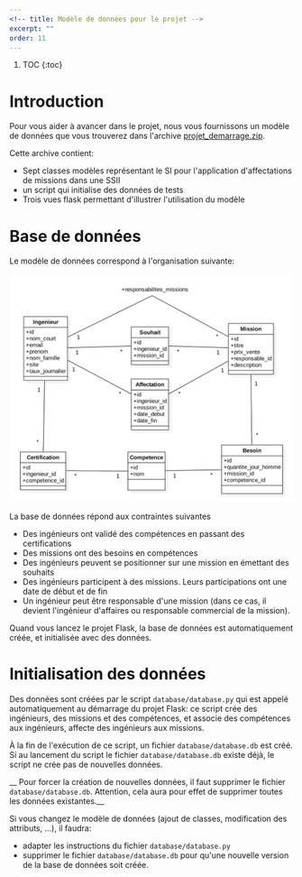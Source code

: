 ```yaml
---
<!-- title: Modèle de données pour le projet -->
excerpt: ""
order: 11
---
```


1. TOC
{:toc}

# Introduction

Pour vous aider à avancer dans le projet, nous vous fournissons un modèle de données que vous trouverez dans l'archive [projet_demarrage.zip](https://github.com/Marie-Donnie/ue_web_example/archive/projet_demarrage.zip).

Cette archive contient:
- Sept classes modèles représentant le SI pour l'application d'affectations de missions dans une SSII
- un script qui initialise des données de tests
- Trois vues flask permettant d'illustrer l'utilisation du modèle

# Base de données

Le modèle de données correspond à l'organisation suivante:

![diagramme de classe de la base de données fournies](/assets/img/projet_demarrage/mcd.png)

La base de données répond aux contraintes suivantes
- Des ingénieurs ont validé des compétences en passant des certifications
- Des missions ont des besoins en compétences
- Des ingénieurs peuvent se positionner sur une mission en émettant des souhaits
- Des ingénieurs participent à des missions. Leurs participations ont une date de début et de fin
- Un ingénieur peut être responsable d'une mission (dans ce cas, il devient l'ingénieur d'affaires ou responsable commercial de la mission).

Quand vous lancez le projet Flask, la base de données est automatiquement créée, et initialisée avec des données.

# Initialisation des données

Des données sont créées par le script `database/database.py` qui est
appelé automatiquement au démarrage du projet Flask: ce script crée
des ingénieurs, des missions et des compétences, et associe des
compétences aux ingénieurs, affecte des ingénieurs aux missions.

À la fin de l'exécution de ce script, un fichier
`database/database.db` est créé. Si au lancement du script le fichier
`database/database.db` existe déjà, le script ne crée pas de nouvelles
données.

__ Pour forcer la création de nouvelles données, il faut supprimer le
fichier `database/database.db`. Attention, cela aura pour effet de supprimer
toutes les données existantes.__

Si vous changez le modèle de données (ajout de classes, modification
des attributs, ...), il faudra:
- adapter les instructions du fichier `database/database.py`
- supprimer le fichier `database/database.db` pour qu'une nouvelle
  version de la base de données soit créée.
